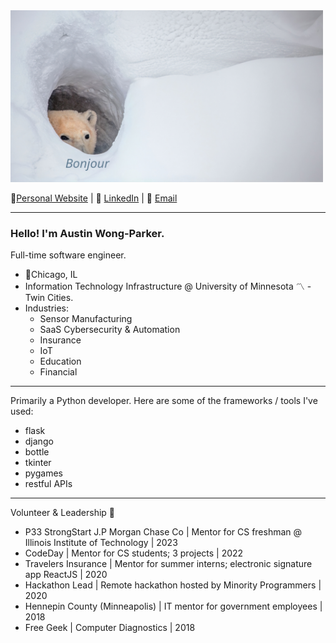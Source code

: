 <img src="/bonjour_bear_resized.jpg" width="500px" height="275px">

 🎷[Personal Website](http://www.AustinWongParker.com) | 📱 [LinkedIn](https://www.linkedin.com/in/a-w-p/) | 📧 [Email](mailto:wongparker97@gmail.com)

---

### Hello! I'm Austin Wong-Parker.
Full-time software engineer.<br/>

- 📍Chicago, IL <br/>
- Information Technology Infrastructure @ University of Minnesota 〽️ - Twin Cities. <br/>
- Industries: <br/>
  - Sensor Manufacturing <br/>
  - SaaS Cybersecurity & Automation <br/>
  - Insurance <br/>
  - IoT <br/>
  - Education <br/>
  - Financial 


---

Primarily a Python developer. Here are some of the frameworks / tools I've used:
- flask
- django 
- bottle
- tkinter
- pygames
- restful APIs


---

Volunteer & Leadership 💼
- P33 StrongStart J.P Morgan Chase Co | Mentor for CS freshman @ Illinois Institute of Technology | 2023
- CodeDay | Mentor for CS students; 3 projects | 2022
- Travelers Insurance | Mentor for summer interns; electronic signature app ReactJS | 2020
- Hackathon Lead | Remote hackathon hosted by Minority Programmers | 2020
- Hennepin County (Minneapolis) | IT mentor for government employees | 2018
- Free Geek | Computer Diagnostics | 2018

